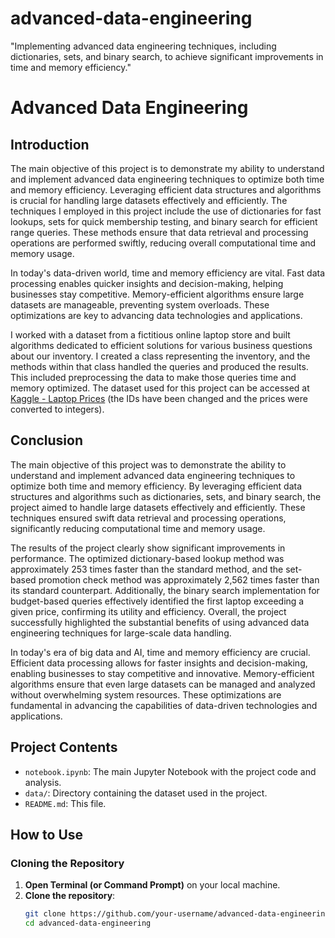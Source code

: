 # advanced-data-engineering
"Implementing advanced data engineering techniques, including dictionaries, sets, and binary search, to achieve significant improvements in time and memory efficiency."
# Advanced Data Engineering

## Introduction

The main objective of this project is to demonstrate my ability to understand and implement advanced data engineering techniques to optimize both time and memory efficiency. Leveraging efficient data structures and algorithms is crucial for handling large datasets effectively and efficiently. The techniques I employed in this project include the use of dictionaries for fast lookups, sets for quick membership testing, and binary search for efficient range queries. These methods ensure that data retrieval and processing operations are performed swiftly, reducing overall computational time and memory usage.

In today's data-driven world, time and memory efficiency are vital. Fast data processing enables quicker insights and decision-making, helping businesses stay competitive. Memory-efficient algorithms ensure large datasets are manageable, preventing system overloads. These optimizations are key to advancing data technologies and applications.

I worked with a dataset from a fictitious online laptop store and built algorithms dedicated to efficient solutions for various business questions about our inventory. I created a class representing the inventory, and the methods within that class handled the queries and produced the results. This included preprocessing the data to make those queries time and memory optimized. The dataset used for this project can be accessed at [Kaggle - Laptop Prices](https://www.kaggle.com/datasets/muhammetvarl/laptop-price) (the IDs have been changed and the prices were converted to integers).

## Conclusion

The main objective of this project was to demonstrate the ability to understand and implement advanced data engineering techniques to optimize both time and memory efficiency. By leveraging efficient data structures and algorithms such as dictionaries, sets, and binary search, the project aimed to handle large datasets effectively and efficiently. These techniques ensured swift data retrieval and processing operations, significantly reducing computational time and memory usage.

The results of the project clearly show significant improvements in performance. The optimized dictionary-based lookup method was approximately 253 times faster than the standard method, and the set-based promotion check method was approximately 2,562 times faster than its standard counterpart. Additionally, the binary search implementation for budget-based queries effectively identified the first laptop exceeding a given price, confirming its utility and efficiency. Overall, the project successfully highlighted the substantial benefits of using advanced data engineering techniques for large-scale data handling.

In today's era of big data and AI, time and memory efficiency are crucial. Efficient data processing allows for faster insights and decision-making, enabling businesses to stay competitive and innovative. Memory-efficient algorithms ensure that even large datasets can be managed and analyzed without overwhelming system resources. These optimizations are fundamental in advancing the capabilities of data-driven technologies and applications.

## Project Contents

- `notebook.ipynb`: The main Jupyter Notebook with the project code and analysis.
- `data/`: Directory containing the dataset used in the project.
- `README.md`: This file.

## How to Use

### Cloning the Repository

1. **Open Terminal (or Command Prompt)** on your local machine.
2. **Clone the repository**:
   ```bash
   git clone https://github.com/your-username/advanced-data-engineering.git
   cd advanced-data-engineering
